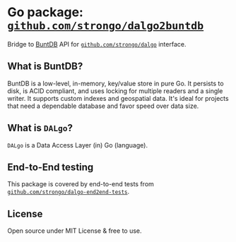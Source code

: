 # Go package: [`github.com/strongo/dalgo2buntdb`](https://github.com/strongo/dalgo-buntdb)

Bridge to [BuntDB](https://github.com/tidwall/buntdb) API
for [`github.com/strongo/dalgo`](https://github.com/strongo/dalgo) interface.

## What is BuntDB?

BuntDB is a low-level, in-memory, key/value store in pure Go. It persists to disk, is ACID compliant, and uses locking
for multiple readers and a single writer. It supports custom indexes and geospatial data. It's ideal for projects that
need a dependable database and favor speed over data size.

## What is `DALgo`?

`DALgo` is a Data Access Layer (in) Go (language).

## End-to-End testing

This package is covered by end-to-end tests
from [`github.com/strongo/dalgo-end2end-tests`](https://github.com/strongo/dalgo-end2end-tests).

## License

Open source under MIT License & free to use.
